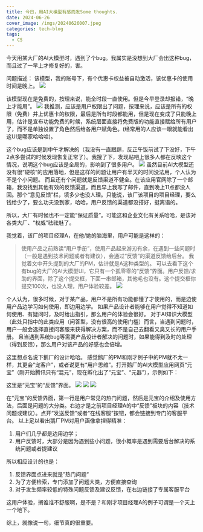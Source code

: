 ```yaml
---
title: 今日，用AI大模型有感而发Some thoughts.
date: 2024-06-26
cover_image: /imgs/20240626007.jpeg
categories: tech-blog
tags:
  - CS
---
```


今天用某大厂的AI大模型时，遇到了个bug。我属实是没想到大厂会出这种bug，而且过了一早上才修复好的，害。

问题描述：
该模型，我的账号下，有个优惠卡权益被自动激活，该优惠卡的使用时间是晚上。
![](/imgs/20240626001.png)

该模型现在是免费的，按理来说，能全时段一直使用。但是今早登录却报错，“晚上才能用”。
![](/imgs/20240626002.png)
我推测，应该是用户权限出了问题，按理来说，应该是所有的权限（免费）并上优惠卡的权限，最后是所有时段都能用，但是现在变成了只能晚上用，估计是宣布功能免费的时候，系统层面直接将免费版的功能直接赋给所有用户了，而不是单独设置了角色然后给各用户赋角色。(经常用的人应该一眼就能看出这UI是哪家哈哈哈)。

这个bug应该是到中午才解决的（我没有一直跟踪，反正午饭前试了下没好，下午2点多尝试的时候发现恢复正常了）。我搜了下，发现贴吧上很多人都在反映这个情况，说明这个bug应该是全局的，影响到了很多用户。
![](/imgs/20240626008.png)
虽然目前AI大模型还没有很“硬核”的应用落地，但是这样的问题让用户有半天的时间没法用，个人认为不是个小问题。
而且还有个问题就是反馈渠道不健全。在该应用官网除了一个邮箱，我没找到其他有效的反馈渠道，而且早上我写了邮件，直到晚上11点都没人回。那个“意见反馈”栏，填多少也没人理。只能说，该厂该项目的项目经理，要么钱给少了，要么功夫没到家，哈哈，用户反馈的渠道都没搭好，挺离谱的。

所以，大厂有时候也不一定能“保证质量”。可能这和企业文化有关系哈哈，是该对各类大厂、“权威”祛祛魅了。

我觉着，该厂的项目经理A，在他/她的脑海里，用户可能是这样的：
>使用产品之前熟读“用户手册”，使用产品起来游刃有余，在遇到一些问题时（一般是遇到技术问题或者有建议），会通过“反馈”的渠道反馈给后台。
我觉着文中开头提到的大厂的PM，估计就是A这种类型的。
可以去看下这个有bug的大厂的AI大模型UI，它只有一个孤零零的“反馈”界面。用户反馈/求助的界面，除了这个提交框，下面一串邮箱，其他毛也没有。这个提交框你提交100次，也没人理，用户体验较差。
![](/imgs/20240626006.png)

个人认为，很多时候，对于某产品，用户不是所有功能都懂了才使用的，而是边使用产品边学习如何使用，即边用边学。
如果产品设计者能够在用户觉得不知道如何使用、有疑问时，及时给出指引，那么用户的体验会很好。
对于AI知识大模型（此处只指中的此类应用（问答型，没有很高的使用门槛）而言，当遇到问题时，用户一般会选择直接问客服来获得解决方案，而不是自己去翻看又臭又长的用户手册。
且当遇到系统bug等需要产品设计者解决的问题时，如果能得到及时的处理（得到反馈），那么用户对该产品的好感也会倍增。

这里想点名说下鹅厂的设计哈哈。
感觉鹅厂的PM和刚才例子中的PM就不太一样，其更会“宠客户”，或者说更有“用户思维”。打开鹅厂的AI大模型应用网页“元宝”（刚开始腾讯只有“混元”，现在孵化出了“元宝”、“元器”），示例如下：

>
这里是“元宝”的“反馈”界面。
![](/imgs/20240626003.png)
![](/imgs/20240626004.png)
![](/imgs/20240626005.png)

在“元宝”的反馈界面，第一行是用户常见的热门问题，然后是元宝的介绍及使用方法，后面是问题的大分类。右边才是之前项目经理A的中“反馈”板块的内容（技术问题或建议）。点开“发送反馈”或者“在线客服”按钮，都会链接到专门的客服平台。
以上足以看出鹅厂PM对用户画像拿捏得精准：
1. 用户们几乎都是边用边学；
2. 用户反馈时，大部分是因为遇到些小问题，很小概率是遇到需要后台解决的系统问题或者提建议

所以相应设计的也是：
1. 反馈界面点进来就是”热门问题“
2. 为了方便检索，专门添加了问题大类，方便直接查询
3. 对于发生频率较低的特殊问题反馈及建议反馈，在右边链接了专属客服平台

这用户体验，搁谁谁不舒服啊，是不是？和刚才项目经理A的例子可谓是一个天上一个地下。

综上，就像说一句，细节真的很重要。